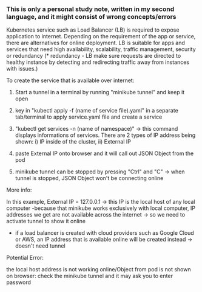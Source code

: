 ### This is only a personal study note, written in my second language, and it might consist of wrong concepts/errors ###
Kubernetes service such as Load Balancer (LB) is required to expose application to internet. 
Depending on the requirement of the app or service, there are alternatives for online deployment.
LB is suitable for apps and services that need high availability, scalability, 
traffic management, security or redundancy 
(* redundancy - LB make sure requests are directed to healthy instance by
detecting and redirecting traffic away from instances with issues.)


To create the service that is available over internet:
1) Start a tunnel in a terminal by running "minikube tunnel" and keep it open

2) key in "kubectl apply -f (name of service file).yaml" in a separate tab/terminal
to apply service.yaml file and create a service

3) "kubectl get services -n (name of namespace)" -> this command displays informations of services.
There are 2 types of IP address being shown: 
   i) IP inside of the cluster, 
   ii) External IP

4) paste External IP onto browser and it will call out JSON Object from the pod

5) minikube tunnel can be stopped by pressing "Ctrl" and "C"
-> when tunnel is stopped, JSON Object won't be connecting online


More info:
 
In this example, 
External IP = 127.0.0.1 -> this IP is the local host of any local computer
-because that minikube works exclusively with local computer, 
IP addresses we get are not available across the internet 
-> so we need to activate tunnel to show it online 

- if a load balancer is created with cloud providers such as Google Cloud or AWS,
an IP address that is available online will be created instead -> doesn't need tunnel


Potential Error:

the local host address is not working online/Object from pod is not shown on browser: 
check the minikube tunnel and it may ask you to enter password
